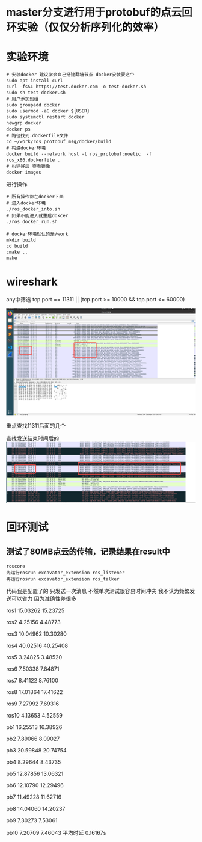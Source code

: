 # master分支进行用于protobuf的点云回环实验（仅仅分析序列化的效率）
# 实验环境

``` shell
# 安装docker 建议学会自己搭建翻墙节点 docker安装要这个
sudo apt install curl
curl -fsSL https://test.docker.com -o test-docker.sh
sudo sh test-docker.sh
# 用户添加到组
sudo groupadd docker
sudo usermod -aG docker ${USER}
sudo systemctl restart docker
newgrp docker
docker ps 
# 路径找到.dockerfile文件
cd ~/work/ros_protobuf_msg/docker/build
# 构建docker环境
docker build --network host -t ros_protobuf:noetic  -f ros_x86.dockerfile .
# 构建好后 查看镜像
docker images
```

进行操作
```shell
# 所有操作都在docker下面 
# 进入docker环境 
./ros_docker_into.sh
# 如果不能进入就重启dokcer 
./ros_docker_run.sh

# docker环境默认的是/work
mkdir build
cd build 
cmake ..
make
```
# wireshark

any中筛选 tcp.port == 11311 || (tcp.port >= 10000 && tcp.port <= 60000)

![alt text](image.png)

重点查找11311后面的几个

查找发送结束时间后的
![alt text](image-1.png)
# 回环测试

## 测试了80MB点云的传输，记录结果在result中
```
roscore 
先运行rosrun excavator_extension ros_listener
再运行rosrun excavator_extension ros_talker
```
代码我是配置了的 只发送一次消息 不然单次测试很容易时间冲突 我不认为频繁发送可以省力 因为准确性差很多

ros1  15.03262   15.23725

ros2  4.25156   4.48773

ros3  10.04962   10.30280

ros4  40.02516   40.25408

ros5  3.24825    3.48520

ros6  7.50338    7.84871

ros7  8.41122    8.76100

ros8  17.01864   17.41622

ros9  7.27992   7.69316

ros10 4.13653   4.52559

pb1  16.25513  16.38926

pb2  7.89066    8.09027

pb3  20.59848  20.74754

pb4  8.29644    8.43735

pb5  12.87856    13.06321

pb6  12.10790    12.29496

pb7  11.49228    11.62716

pb8  14.04060    14.20237

pb9  7.30273     7.53061

pb10 7.20709     7.46043
平均时延 0.16167s


